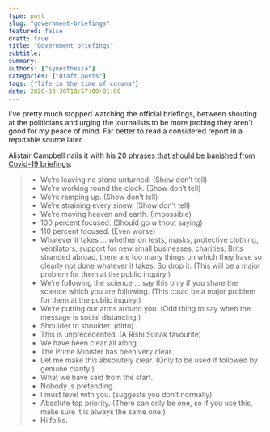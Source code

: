 ```yaml
---
type: post
slug: "government-briefings"
featured: false
draft: true
title: "Government briefings"
subtitle: 
summary: 
authors: ["synesthesia"]
categories: ["draft posts"]
tags: ["life in the time of corona"]
date: 2020-03-30T18:57:00+01:00
---
```


I've pretty much stopped watching the official briefings, between shouting at the politicians and urging the journalists to be more probing they aren't good for my peace of mind. Far better to read a considered report in a reputable source later.

Alistair Campbell nails it with his [20 phrases that should be banished from Covid-19 briefings](https://alastaircampbell.org/2020/03/twenty-phrases-that-should-be-banished-from-covid-19-briefings/):

> - We’re leaving no stone unturned. (Show don’t tell)
> - We’re working round the clock. (Show don’t tell)
> - We’re ramping up. (Show don’t tell)
> - We’re straining every sinew. (Show don’t tell)
> - We’re moving heaven and earth. (Impossible)
> - 100 percent focused. (Should go without saying)
> - 110 percent focused. (Even worse)
> - Whatever it takes … whether on tests, masks, protective clothing, ventilators, support for new small businesses, charities, Brits stranded abroad, there are too many things on which they have so clearly not done whatever it takes. So drop it. (This will be a major problem for them at the public inquiry.)
> - We’re following the science … say this only if you share the science which you are following. (This could be a major problem for them at the public inquiry.)
> - We’re putting our arms around you. (Odd thing to say when the message is social distancing.)
> - Shoulder to shoulder. (ditto)
> - This is unprecedented. (A Rishi Sunak favourite)
> - We have been clear all along.
> - The Prime Minister has been very clear.
> - Let me make this absolutely clear. (Only to be used if followed by genuine clarity.)
> - What we have said from the start.
> - Nobody is pretending.
> - I must level with you. (suggests you don’t normally)
> - Absolute top priority. (There can only be one, so if you use this, make sure it is always the same one.)
> - Hi folks.




